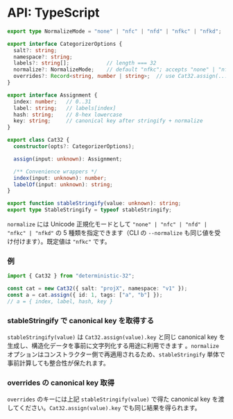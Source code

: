 # API: TypeScript

```ts
export type NormalizeMode = "none" | "nfc" | "nfd" | "nfkc" | "nfkd";

export interface CategorizerOptions {
  salt?: string;
  namespace?: string;
  labels?: string[];            // length === 32
  normalize?: NormalizeMode;    // default "nfkc"; accepts "none" | "nfc" | "nfd" | "nfkc" | "nfkd"
  overrides?: Record<string, number | string>;  // use Cat32.assign(...).key or stableStringify(...) for keys
}

export interface Assignment {
  index: number;   // 0..31
  label: string;   // labels[index]
  hash: string;    // 8-hex lowercase
  key: string;     // canonical key after stringify + normalize
}

export class Cat32 {
  constructor(opts?: CategorizerOptions);

  assign(input: unknown): Assignment;

  /** Convenience wrappers */
  index(input: unknown): number;
  labelOf(input: unknown): string;
}

export function stableStringify(value: unknown): string;
export type StableStringify = typeof stableStringify;
```

`normalize` には Unicode 正規化モードとして `"none" | "nfc" | "nfd" | "nfkc" | "nfkd"` の 5 種類を指定できます（CLI の `--normalize` も同じ値を受け付けます）。既定値は `"nfkc"` です。

### 例
```ts
import { Cat32 } from "deterministic-32";

const cat = new Cat32({ salt: "projX", namespace: "v1" });
const a = cat.assign({ id: 1, tags: ["a", "b"] });
// a = { index, label, hash, key }
```

### stableStringify で canonical key を取得する

`stableStringify(value)` は `Cat32.assign(value).key` と同じ canonical key を生成し、構造化データを事前に文字列化する用途に利用できます
。`normalize` オプションはコンストラクター側で再適用されるため、`stableStringify` 単体で事前計算しても整合性が保たれます。

### overrides の canonical key 取得

`overrides` のキーには上記 `stableStringify(value)` で得た canonical key を渡してください。`Cat32.assign(value).key` でも同じ結果を得られます。
